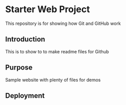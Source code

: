 # Starter Web Project

This repository is for showing how Git and GitHub work

## Introduction
This is to show to to make readme files for Github
## Purpose

Sample website with plenty of files for demos

## Deployment